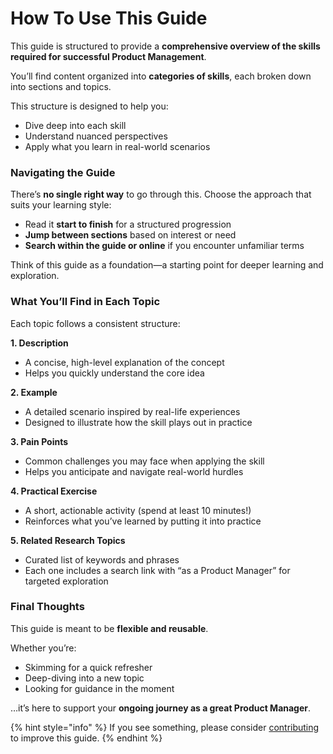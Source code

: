 # How To Use This Guide

This guide is structured to provide a **comprehensive overview of the skills required for successful Product Management**.

You’ll find content organized into **categories of skills**, each broken down into sections and topics.

This structure is designed to help you:

* Dive deep into each skill
* Understand nuanced perspectives
* Apply what you learn in real-world scenarios



### Navigating the Guide

There’s **no single right way** to go through this. Choose the approach that suits your learning style:

* Read it **start to finish** for a structured progression
* **Jump between sections** based on interest or need
* **Search within the guide or online** if you encounter unfamiliar terms

Think of this guide as a foundation—a starting point for deeper learning and exploration.



### What You’ll Find in Each Topic

Each topic follows a consistent structure:

**1. Description**

* A concise, high-level explanation of the concept
* Helps you quickly understand the core idea

**2. Example**

* A detailed scenario inspired by real-life experiences
* Designed to illustrate how the skill plays out in practice

**3. Pain Points**

* Common challenges you may face when applying the skill
* Helps you anticipate and navigate real-world hurdles

**4. Practical Exercise**

* A short, actionable activity (spend at least 10 minutes!)
* Reinforces what you’ve learned by putting it into practice

**5. Related Research Topics**

* Curated list of keywords and phrases
* Each one includes a search link with “as a Product Manager” for targeted exploration



### Final Thoughts

This guide is meant to be **flexible and reusable**.

Whether you’re:

* Skimming for a quick refresher
* Deep-diving into a new topic
* Looking for guidance in the moment

…it’s here to support your **ongoing journey as a great Product Manager**.



{% hint style="info" %}
If you see something, please consider [contributing](../guidebook/contribute.md) to improve this guide.
{% endhint %}
